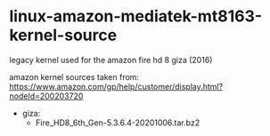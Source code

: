 # linux-amazon-mediatek-mt8163-kernel-source

legacy kernel used for the amazon fire hd 8 giza (2016)

amazon kernel sources taken from: https://www.amazon.com/gp/help/customer/display.html?nodeId=200203720

- giza:
  - Fire_HD8_6th_Gen-5.3.6.4-20201006.tar.bz2
